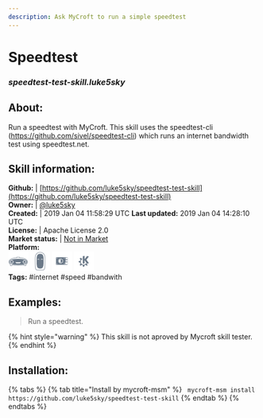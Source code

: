 ```yaml
---    
description: Ask MyCroft to run a simple speedtest  
---    
```

# Speedtest  
### _speedtest-test-skill.luke5sky_  
## About:  
Run a speedtest with MyCroft.
This skill uses the speedtest-cli (https://github.com/sivel/speedtest-cli) which runs an internet bandwidth test using speedtest.net.

## Skill information:  
**Github:** | [https://github.com/luke5sky/speedtest-test-skill](https://github.com/luke5sky/speedtest-test-skill)  
**Owner:** | [@luke5sky](https://github.com/luke5sky)  
**Created:** | 2019 Jan 04 11:58:29 UTC  **Last updated:** 2019 Jan 04 14:28:10 UTC  
**License:** | Apache License 2.0  
**Market status:** | [Not in Market](https://market.mycroft.ai/skill/)  
**Platform:**  
 ![](../.gitbook/assets/mark-1-icon.png)  ![](../.gitbook/assets/mark-2-icon.png)  ![](../.gitbook/assets/picroft-icon.png)  ![](../.gitbook/assets/kde.png)   
**Tags:** \#ínternet \#speed \#bandwith   
## Examples:  
> Run a speedtest.  
  
{% hint style="warning" %}
This skill is not aproved by Mycroft skill tester.
{% endhint %}
    
## Installation:  
{% tabs %}
{% tab title="Install by mycroft-msm" %}
``` mycroft-msm install https://github.com/luke5sky/speedtest-test-skill```
{% endtab %}
  {% endtabs %}
  